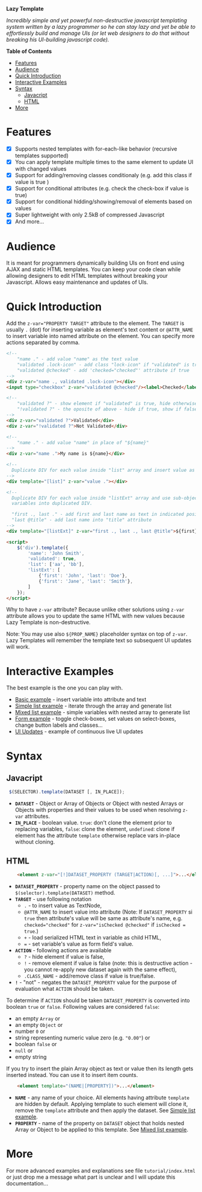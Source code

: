__Lazy Template__

*Incredibly simple and yet powerful non-destructive javascript
templating system written by a lazy programmer so he can stay lazy and
yet be able to effortlessly build and manage UIs (or let web designers
to do that without breaking his UI-building javascript code).*

<!-- markdown-toc start - Don't edit this section. Run M-x markdown-toc-generate-toc again -->
**Table of Contents**

- [Features](#features)
- [Audience](#audience)
- [Quick Introduction](#quick-introduction)
- [Interactive Examples](#interactive-examples)
- [Syntax](#syntax)
    - [Javacript](#javacript)
    - [HTML](#html)
- [More](#more)

<!-- markdown-toc end -->


# Features
- [x] Supports nested templates with for-each-like behavior (recursive templates supported)
- [x] You can apply template multiple times to the same element to update UI with changed values
- [x] Support for adding/removing classes conditionaly (e.g. add this class if value is true )
- [x] Support for conditional attributes (e.g. check the check-box if value is true)
- [x] Support for conditional hidding/showing/removal of elements based on values
- [x] Super lightweight with only 2.5kB of compressed Javascript
- [x] And more...

# Audience

It is meant for programmers dynamically building UIs on front end
using AJAX and static HTML templates.  You can keep your code clean
while allowing designers to edit HTML templates without breaking your
Javascript. Allows easy maintenance and updates of UIs.

# Quick Introduction

Add the `z-var="PROPERTY TARGET"` attribute to the element. The
`TARGET` is usually `.` (dot) for inserting variable as element's text
content or `@ATTR_NAME` to insert variable into named attribute on the
element. You can specify more actions separated by comma.

```HTML
<!-- 
	"name ." - add value "name" as the text value
	"validated .lock-icon" - add class "lock-icon" if "validated" is true
	"validated @checked" - add 'checked="checked"' attribute if true
-->
<div z-var="name ., validated .lock-icon"></div>
<input type="checkbox" z-var="validated @checked"/><label>Checked</label>

<!-- 
	"validated ?" - show element if "validated" is true, hide otherwise
	"!validated ?" - the oposite of above - hide if true, show if false
-->
<div z-var="validated ?">Validated</div>
<div z-var="!validated ?">Not Validated</div>

<!-- 
	"name ." - add value "name" in place of "${name}"
-->
<div z-var="name .">My name is ${name}</div>

<!--
  Duplicate DIV for each value inside "list" array and insert value as text in it.
-->
<div template="[list]" z-var="value ."></div>

<!--
  Duplicate DIV for each value inside "listExt" array and use sub-object to insert
  variables into duplicated DIV.

  "first ., last ." - add first and last name as text in indicated positions
  "last @title" - add last name into "title" attribute
-->
<div template="[listExt]" z-var="first ., last ., last @title">${first} ${last}</div>

<script>
    $('div').template({
		'name': 'John Smith',
		'validated': true,
		'list': ['aa', 'bb'],
		'listExt': [
			{'first': 'John', 'last': 'Doe'}, 
			{'first': 'Jane', 'last': 'Smith'}, 
		]
	});
</script>
```

Why to have `z-var` attribute? Because unlike other solutions using
`z-var` attribute allows you to update the same HTML with new values
because Lazy Template is non-destructive.

Note: You may use also `${PROP_NAME}` placeholder syntax on top of
`z-var`. Lazy Templates will remember the template text so subsequent
UI updates will work.

# Interactive Examples

The best example is the one you can play with.

- [Basic example](https://codepen.io/webdevelopers/pen/PpVGde?editors=1010#0) - insert variable into attribute and text
- [Simple list example](https://codepen.io/webdevelopers/pen/PpVZOQ?editors=1010#0) - iterate through the array and generate list
- [Mixed list example](https://codepen.io/webdevelopers/pen/jBdMXR?editors=1010#0) - simple variables with nested array to generate list
- [Form example](https://codepen.io/webdevelopers/pen/XMOjGm?editors=1010#0) - toggle check-boxes, set values on select-boxes, change button labels and classes...
- [UI Updates](https://codepen.io/webdevelopers/pen/jBdyVm?editors=1010#0) - example of continuous live UI updates

# Syntax

## Javacript
```javascript
 $(SELECTOR).template(DATASET [, IN_PLACE]);
```

- __`DATASET`__ - Object or Array of Objects or Object with nested Arrays or Objects with properties and their values to be used when resolving `z-var` attributes.
- __`IN_PLACE`__ - boolean value. `true`: don't clone the element prior to replacing variables, `false`: clone the element, `undefined`: clone if element has the attribute `template` otherwise replace vars in-place without cloning.

## HTML

```html
    <element z-var="[!]DATASET_PROPERTY (TARGET|ACTION)[, ...]">...</element>
```

- __`DATASET_PROPERTY`__ - property name on the object passed to `$(selector).template(DATASET)` method.
- __`TARGET`__ - use following notation
    * `.` - to insert value as TextNode,
    * `@ATTR_NAME` to insert value into attribute (Note: If `DATASET_PROPERTY` si `true` then attribute's value will be same as attribute's name, e.g. `checked="checked"` for `z-var="isChecked @checked"` if `isChecked = true`.)
    * `+` - load serialized HTML text in variable as child HTML,
    * `=` - set variable's value as form field's value.
- __`ACTION`__ - following actions are available
    * `?` - hide element if value is false,
    * `!` - remove element if value is false (note: this is destructive action - you cannot re-apply new dataset again with the same effect),
    * `.CLASS_NAME` - add/remove class if value is true/false.
- __`!`__ - "not" - negates the `DATASET_PROPERTY` value for the purpose of evaluation what `ACTION` should be taken.

To determine if `ACTION` should be taken `DATASET_PROPERTY` is converted into boolean `true` or `false`. Following values are considered `false`:
* an empty `Array` or
* an empty `Object` or
* number `0` or
* string representing numeric value zero (e.g. `"0.00"`) or
* boolean `false` or
* `null` or
* empty string

If you try to insert the plain Array object as text or value then its length gets inserted instead. You can use it to insert item counts.

```html
    <element template="(NAME|[PROPERTY])">...</element>
```

- __`NAME`__ - any name of your choice. All elements having attribute `template` are hidden by default. Applying template to such element will clone it, remove the `template` attribute and then apply the dataset. See [Simple list example](https://codepen.io/webdevelopers/pen/PpVZOQ?editors=1010#0).
- __`PROPERTY`__ - name of the property on `DATASET` object that holds nested Array or Object to be applied to this template. See [Mixed list example](https://codepen.io/webdevelopers/pen/jBdMXR?editors=1010#0).


# More

For more advanced examples and explanations see file
<code>tutorial/index.html</code> or just drop me a message what part
is unclear and I will update this documentation...
